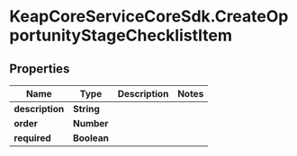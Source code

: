 # KeapCoreServiceCoreSdk.CreateOpportunityStageChecklistItem

## Properties

Name | Type | Description | Notes
------------ | ------------- | ------------- | -------------
**description** | **String** |  | 
**order** | **Number** |  | 
**required** | **Boolean** |  | 



